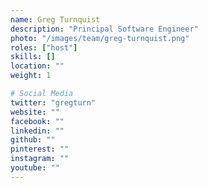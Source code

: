 ```yaml
---
name: Greg Turnquist
description: "Principal Software Engineer"
photo: "/images/team/greg-turnquist.png"
roles: ["host"]
skills: []
location: ""
weight: 1

# Social Media
twitter: "gregturn"
website: ""
facebook: ""
linkedin: ""
github: ""
pinterest: ""
instagram: ""
youtube: ""
---
```

